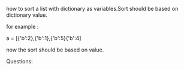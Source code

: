 how to sort a list with dictionary as variables.Sort should be based on dictionary value.

for example :

a = [{'b':2},{'b':1},{'b':5}{'b':4]

now the sort should be based on value.

Questions: 